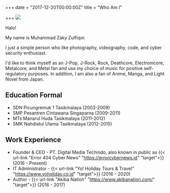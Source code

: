 +++
date = "2017-12-20T00:00:00Z"
title = "Who Am I"

+++
![](https://about.errorcybernews.id/images/1.jpg)

Halo!

My name is Muhammad Zaky Zulfiqor.

I just a simple person who like photography, videography, code, and cyber security enthusiast.

I'd like to think myself as an J-Pop, J-Rock, Rock, Deathcore, Electronicore, Metalcore, and Metal fan and use my choice of music for positive self-regulatory purposes. In addition, I am also a fan of Anime, Manga, and Light Novel from Japan.

## Education Formal

* SDN Picungremuk 1 Tasikmalaya (2003-2009)
* SMP Pesantren Cintawana Singaparna (2009-2011)
* MTs Manarul Huda Tasikmalaya (2011-2012)
* SMK Nahdlatul Ulama Tasikmalaya (2012-2015)

## Work Experience

* Founder & CEO - PT. Digital Media Techindo, also known in public as {{< url-link "Error 404 Cyber News" "https://errorcybernews.id" "target">}} (2016 - Present)
* IT Administrator - {{< url-link "Yo! Holiday Tours & Travel" "https://www.yoholiday.co.id" "target">}} (2016 - 2020)
* Author - {{< url-link "Akiba Nation" "https://www.akibanation.com/" "target">}} (2016 - 2017)
